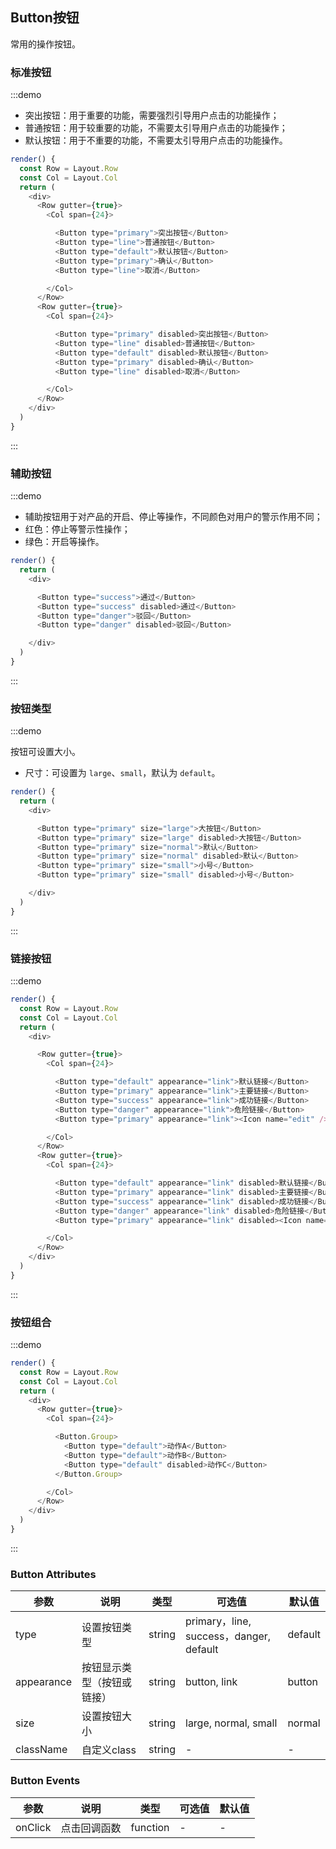 ## Button按钮

常用的操作按钮。

### 标准按钮

:::demo

- 突出按钮：用于重要的功能，需要强烈引导用户点击的功能操作；
- 普通按钮：用于较重要的功能，不需要太引导用户点击的功能操作；
- 默认按钮：用于不重要的功能，不需要太引导用户点击的功能操作。

```js
render() {
  const Row = Layout.Row
  const Col = Layout.Col
  return (
    <div>
      <Row gutter={true}>
        <Col span={24}>

          <Button type="primary">突出按钮</Button>
          <Button type="line">普通按钮</Button>
          <Button type="default">默认按钮</Button>
          <Button type="primary">确认</Button>
          <Button type="line">取消</Button>

        </Col>
      </Row>
      <Row gutter={true}>
        <Col span={24}>

          <Button type="primary" disabled>突出按钮</Button>
          <Button type="line" disabled>普通按钮</Button>
          <Button type="default" disabled>默认按钮</Button>
          <Button type="primary" disabled>确认</Button>
          <Button type="line" disabled>取消</Button>

        </Col>
      </Row>
    </div>
  )
}
```
:::

### 辅助按钮

:::demo

- 辅助按钮用于对产品的开启、停止等操作，不同颜色对用户的警示作用不同；
- 红色：停止等警示性操作；
- 绿色：开启等操作。

```js
render() {
  return (
    <div>

      <Button type="success">通过</Button>
      <Button type="success" disabled>通过</Button>
      <Button type="danger">驳回</Button>
      <Button type="danger" disabled>驳回</Button>

    </div>
  )
}
```
:::

### 按钮类型

:::demo

按钮可设置大小。

- 尺寸：可设置为 `large`、`small`，默认为 `default`。

```js
render() {
  return (
    <div>

      <Button type="primary" size="large">大按钮</Button>
      <Button type="primary" size="large" disabled>大按钮</Button>
      <Button type="primary" size="normal">默认</Button>
      <Button type="primary" size="normal" disabled>默认</Button>
      <Button type="primary" size="small">小号</Button>
      <Button type="primary" size="small" disabled>小号</Button>

    </div>
  )
}
```
:::

### 链接按钮

:::demo

```js
render() {
  const Row = Layout.Row
  const Col = Layout.Col
  return (
    <div>

      <Row gutter={true}>
        <Col span={24}>

          <Button type="default" appearance="link">默认链接</Button>
          <Button type="primary" appearance="link">主要链接</Button>
          <Button type="success" appearance="link">成功链接</Button>
          <Button type="danger" appearance="link">危险链接</Button>
          <Button type="primary" appearance="link"><Icon name="edit" /></Button>

        </Col>
      </Row>
      <Row gutter={true}>
        <Col span={24}>

          <Button type="default" appearance="link" disabled>默认链接</Button>
          <Button type="primary" appearance="link" disabled>主要链接</Button>
          <Button type="success" appearance="link" disabled>成功链接</Button>
          <Button type="danger" appearance="link" disabled>危险链接</Button>
          <Button type="primary" appearance="link" disabled><Icon name="edit" /></Button>

        </Col>
      </Row>
    </div>
  )
}
```
:::

### 按钮组合

:::demo

```js
render() {
  const Row = Layout.Row
  const Col = Layout.Col
  return (
    <div>
      <Row gutter={true}>
        <Col span={24}>

          <Button.Group>
            <Button type="default">动作A</Button>
            <Button type="default">动作B</Button>
            <Button type="default" disabled>动作C</Button>
          </Button.Group>

        </Col>
      </Row>
    </div>
  )
}
```
:::

### Button Attributes

| 参数 | 说明 | 类型 | 可选值 |默认值  |
| -------- | ----- | ----  | ----  |   ----  |
| type | 设置按钮类型 | string | primary，line, success，danger, default | default |
| appearance | 按钮显示类型（按钮或链接）  | string  | button, link | button |
| size | 设置按钮大小 | string | large, normal, small | normal |
| className | 自定义class | string | - | - |

### Button Events
| 参数       | 说明   |  类型  | 可选值 |默认值  |
| --------   | -----  | ----  |    ----  |   ----  |
| onClick | 点击回调函数   |   function  | -   | - |
